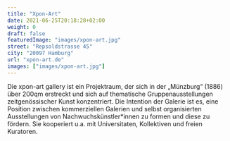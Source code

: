 ```yaml
---
title: "Xpon-Art"
date: 2021-06-25T20:18:28+02:00
weight: 0
draft: false
featuredImage: "images/xpon-art.jpg"
street: "Repsoldstrasse 45"
city: "20097 Hamburg"
url: "xpon-art.de"
images: ["images/xpon-art.jpg"]
---
```


Die xpon-art gallery ist ein Projektraum, der sich in der „Münzburg“ (1886)
über 200qm erstreckt und sich auf thematische Gruppenausstellungen
zeitgenössischer Kunst konzentriert. Die Intention der Galerie ist es, eine
Position zwischen kommerziellen Galerien und selbst organisierten Ausstellungen
von Nachwuchskünstler*innen zu formen und diese zu fördern.
Sie kooperiert u.a. mit Universitaten, Kollektiven und freien Kuratoren.
